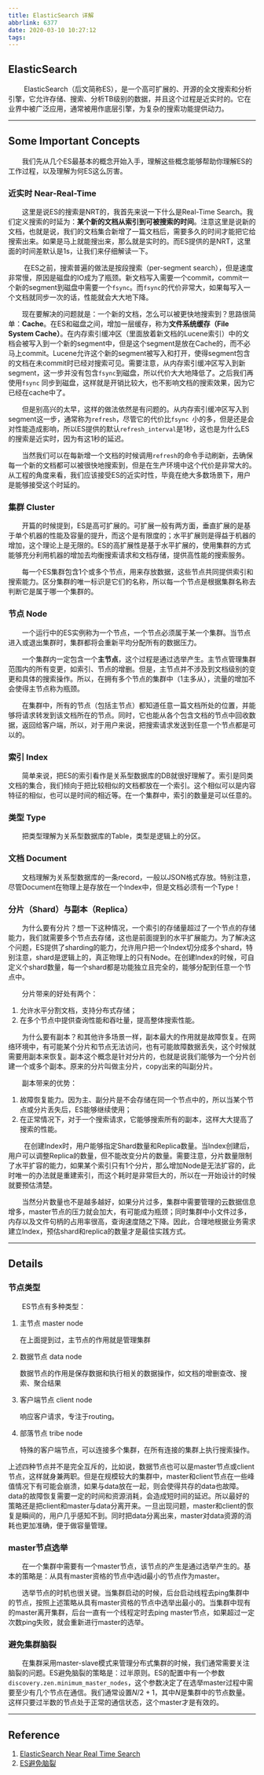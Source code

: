 ```yaml
---
title: ElasticSearch 详解
abbrlink: 6377
date: 2020-03-10 10:27:12
tags:
---
```


## ElasticSearch

&emsp;&emsp; ElasticSearch（后文简称ES），是一个高可扩展的、开源的全文搜索和分析引擎，它允许存储、搜索、分析TB级别的数据，并且这个过程是近实时的。它在业界中被广泛应用，通常被用作底层引擎，为复杂的搜索功能提供动力。

<!-- more -->

------

## Some Important Concepts

&emsp;&emsp;我们先从几个ES最基本的概念开始入手，理解这些概念能够帮助你理解ES的工作过程，以及理解为何ES这么厉害。

### 近实时 Near-Real-Time

&emsp;&emsp;这里是说ES的搜索是NRT的，我首先来说一下什么是Real-Time Search。我们定义搜索的时延为：**某个新的文档从索引到可被搜索的时间**。注意这里是说新的文档，也就是说，我们的文档集合新增了一篇文档后，需要多久的时间才能把它给搜索出来。如果是马上就能搜出来，那么就是实时的。而ES提供的是NRT，这里面的时间差默认是1s，让我们来仔细解读一下。

&emsp; &emsp;在ES之前，搜索普遍的做法是按段搜索（per-segment search），但是速度非常慢，原因是磁盘的IO成为了瓶颈。新文档写入需要一个commit，commit一个新的segment到磁盘中需要一个`fsync`。而`fsync`的代价非常大，如果每写入一个文档就同步一次的话，性能就会大大地下降。

&emsp;&emsp;现在要解决的问题就是：一个新的文档，怎么可以被更快地搜索到？思路很简单：**Cache**。在ES和磁盘之间，增加一层缓存，称为**文件系统缓存（File System Cache）**。在内存索引缓冲区（里面放着新文档的Lucene索引）中的文档会被写入到一个新的segment中，但是这个segment是放在Cache的，而不必马上commit。Lucene允许这个新的segment被写入和打开，使得segment包含的文档在未commit时已经对搜索可见。需要注意，从内存索引缓冲区写入到新segment，这一步并没有包含`fsync`到磁盘，所以代价大大地降低了。之后我们再使用`fsync` 同步到磁盘，这样就是开销比较大，也不影响文档的搜索效果，因为它已经在cache中了。

&emsp;&emsp;但是别高兴的太早，这样的做法依然是有问题的。从内存索引缓冲区写入到segment这一步，通常称为`refresh`，尽管它的代价比`fsync `小的多，但是还是会对性能造成影响，所以ES提供的默认`refresh_interval`是1秒，这也是为什么ES的搜索是近实时，因为有这1秒的延迟。

&emsp;&emsp;当然我们可以在每新增一个文档的时候调用`refresh`的命令手动刷新，去确保每一个新的文档都可以被很快地搜索到，但是在生产环境中这个代价是非常大的。从工程的角度来看，我们应该接受ES的近实时性，毕竟在绝大多数场景下，用户是能够接受这个时延的。

### 集群 Cluster

&emsp;&emsp;开篇的时候提到，ES是高可扩展的。可扩展一般有两方面，垂直扩展的是基于单个机器的性能及容量的提升，而这个是有限度的；水平扩展则是得益于机器的增加，这个理论上是无限的。ES的高扩展性是基于水平扩展的，使用集群的方式能够充分利用机器的增加去均衡搜索请求和文档存储，提供高性能的搜索服务。

&emsp;&emsp;每一个ES集群包含1个或多个节点，用来存放数据，这些节点共同提供索引和搜索能力。区分集群的唯一标识是它们的名称，所以每一个节点是根据集群名称去判断它是属于哪一个集群的。

### 节点 Node

&emsp;&emsp;一个运行中的ES实例称为一个节点，一个节点必须属于某一个集群。当节点进入或退出集群时，集群都将会重新平均分配所有的数据压力。

&emsp;&emsp;一个集群内一定包含一个**主节点**，这个过程是通过选举产生。主节点管理集群范围内的所有变更，如索引、节点的增删。但是，主节点并不涉及到文档级别的变更和具体的搜索操作。所以，在拥有多个节点的集群中（1主多从），流量的增加不会使得主节点称为瓶颈。

&emsp;&emsp;在集群中，所有的节点（包括主节点）都知道任意一篇文档所处的位置，并能够将请求转发到该文档所在的节点。同时，它也能从各个包含文档的节点中回收数据，返回给客户端，所以，对于用户来说，把搜索请求发送到任意一个节点都是可以的。

### 索引 Index

&emsp;&emsp;简单来说，把ES的索引看作是关系型数据库的DB就很好理解了。索引是同类文档的集合，我们倾向于把比较相似的文档都放在一个索引。这个相似可以是内容特征的相似，也可以是时间的相近等。在一个集群中，索引的数量是可以任意的。

### 类型 Type

&emsp;&emsp;把类型理解为关系型数据库的Table，类型是逻辑上的分区。

### 文档 Document

&emsp;&emsp;文档理解为关系型数据库的一条record，一般以JSON格式存放。特别注意，尽管Document在物理上是存放在一个Index中，但是文档必须有一个Type！

### 分片（Shard）与副本（Replica）

&emsp;&emsp;为什么要有分片？想一下这种情况，一个索引的存储量超过了一个节点的存储能力，我们就需要多个节点去存储，这也是前面提到的水平扩展能力。为了解决这个问题，ES提供了sharding的能力，允许用户把一个Index切分成多个shard，特别注意，shard是逻辑上的，真正物理上的只有Node。在创建Index的时候，可自定义个shard数量，每一个shard都是功能独立且完全的，能够分配到任意一个节点中。

&emsp;&emsp;分片带来的好处有两个：

1. 允许水平分割文档，支持分布式存储；
2. 在多个节点中提供查询性能和吞吐量，提高整体搜索性能。

&emsp;&emsp;为什么要有副本？和其他许多场景一样，副本最大的作用就是故障恢复。在网络环境中，有可能某个分片和节点无法访问，也有可能故障数据丢失，这个时候就需要用副本来恢复。副本这个概念是针对分片的，也就是说我们能够为一个分片创建一个或多个副本。原来的分片叫做主分片，copy出来的叫副分片。

&emsp;&emsp;副本带来的优势：

1. 故障恢复能力。因为主、副分片是不会存储在同一个节点中的，所以当某个节点或分片丢失后，ES能够继续使用；
2. 在正常情况下，对于一个搜索请求，它能够搜索所有的副本，这样大大提高了搜索的性能。

&emsp;&emsp; 在创建Index时，用户能够指定Shard数量和Replica数量。当Index创建后，用户可以调整Replica的数量，但不能改变分片的数量。需要注意，分片数量限制了水平扩容的能力，如果某个索引只有1个分片，那么增加Node是无法扩容的，此时唯一的办法就是重建索引，而这个耗时是非常巨大的，所以在一开始设计的时候就要预估清楚。

&emsp;&emsp;当然分片数量也不是越多越好，如果分片过多，集群中需要管理的云数据信息增多，master节点的压力就会加大，有可能成为瓶颈；同时集群中小文件过多，内存以及文件句柄的占用率很高，查询速度随之下降。因此，合理地根据业务需求建立Index，预估shard和replica的数量才是最佳实践方式。

---

## Details

### 节点类型

&emsp;&emsp;ES节点有多种类型：

1. 主节点 master node

   在上面提到过，主节点的作用就是管理集群

2. 数据节点 data node

   数据节点的作用是保存数据和执行相关的数据操作，如文档的增删查改、搜索、聚合结果

3. 客户端节点 client node

   响应客户请求，专注于routing。

4. 部落节点 tribe node

   特殊的客户端节点，可以连接多个集群，在所有连接的集群上执行搜索操作。

上述四种节点并不是完全互斥的，比如说，数据节点也可以是master节点或client节点，这样就身兼两职。但是在规模较大的集群中，master和client节点在一些峰值情况下有可能会崩溃，如果与data放在一起，则会使得共存的data也故障。data的故障恢复需要一定的时间和资源消耗，会造成短时间的延迟。所以最好的策略还是把client和master与data分离开来。一旦出现问题，master和client的恢复是瞬间的，用户几乎感知不到。同时把data分离出来，master对data资源的消耗也更加准确，便于做容量管理。

### master节点选举

&emsp;&emsp;在一个集群中需要有一个master节点，该节点的产生是通过选举产生的。基本的策略是：从具有master资格的节点中选id最小的节点作为master。

&emsp;&emsp;选举节点的时机也很关键。当集群启动的时候，后台启动线程去ping集群中的节点，按照上述策略从具有master资格的节点中选举出最小的。当集群中现有的master离开集群，后台一直有一个线程定时去ping master节点，如果超过一定次数ping失败，就会重新进行master的选举。

### 避免集群脑裂

&emsp;&emsp;在集群采用master-slave模式来管理分布式集群的时候，我们通常需要关注脑裂的问题。ES避免脑裂的策略是：过半原则。ES的配置中有一个参数`discovery.zen.minimum_master_nodes`，这个参数决定了在选举master过程中需要至少有几个节点在通信。我们通常设置$N/2+ 1$，其中$N$是集群中的节点数量。这样只要过半数的节点处于正常的通信状态，这个master才是有效的。

------

## Reference

1. [ElasticSearch Near Real Time Search](https://www.elastic.co/guide/en/elasticsearch/guide/current/near-real-time.html)
2. [ES避免脑裂](https://www.cnblogs.com/zhukunrong/p/5224558.html)
